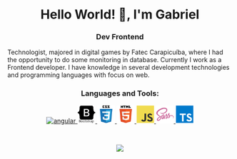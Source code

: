 <h1 align="center">Hello World! 👋, I'm Gabriel</h1>
<h3 align="center">Dev Frontend</h3>


Technologist, majored in digital games by Fatec Carapicuíba, where I had the opportunity to do some monitoring in database. Currently I work as a Frontend developer. I have knowledge in several development technologies and programming languages with focus on web.

<h3 align="center">Languages and Tools:</h3>
<p align="center"> 
  <a href="https://angular.io" target="_blank"> 
    <img src="https://angular.io/assets/images/logos/angular/angular.svg" alt="angular" width="40" height="40"/> 
  </a> 
  <a href="https://getbootstrap.com" target="_blank"> 
    <img src="https://raw.githubusercontent.com/devicons/devicon/master/icons/bootstrap/bootstrap-plain-wordmark.svg" alt="bootstrap" width="40" height="40"/> 
  </a> 
  <a href="https://www.w3schools.com/css/" target="_blank"> 
    <img src="https://raw.githubusercontent.com/devicons/devicon/master/icons/css3/css3-original-wordmark.svg" alt="css3" width="40" height="40"/> 
  </a> 
  <a href="https://www.w3.org/html/" target="_blank"> 
    <img src="https://raw.githubusercontent.com/devicons/devicon/master/icons/html5/html5-original-wordmark.svg" alt="html5" width="40" height="40"/> 
  </a> 
  <a href="https://developer.mozilla.org/en-US/docs/Web/JavaScript" target="_blank"> 
    <img src="https://raw.githubusercontent.com/devicons/devicon/master/icons/javascript/javascript-original.svg" alt="javascript" width="40" height="40"/> 
  </a> 
  <a href="https://sass-lang.com" target="_blank"> 
    <img src="https://raw.githubusercontent.com/devicons/devicon/master/icons/sass/sass-original.svg" alt="sass" width="40" height="40"/> 
  </a> 
  <a href="https://www.typescriptlang.org/" target="_blank"> 
    <img src="https://raw.githubusercontent.com/devicons/devicon/master/icons/typescript/typescript-original.svg" alt="typescript" width="40" height="40"/> 
  </a> 
  <br>
</p>
<br>
<p align="center">
  <a href="https://gsnogueira.github.io"><img width="565px" src="https://user-images.githubusercontent.com/34325394/217648709-d75da039-b140-4b9f-884d-37d073d26e60.gif"></a>
</p>

<!-- <div align="center">
  <a href="https://gsnogueira.github.io">
    <img height="180em" src="https://github-readme-stats.vercel.app/api/top-langs/?username=gsnogueira&layout=compact&langs_count=7&theme=dark"/>
    <img height="180em" src="https://github-readme-stats.vercel.app/api?username=gsnogueira&show_icons=true&theme=dark&include_all_commits=true&count_private=true"/>
  </a>
</div> -->
